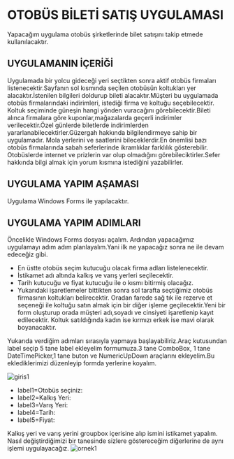 # OTOBÜS BİLETİ SATIŞ UYGULAMASI
Yapacağım uygulama otobüs şirketlerinde bilet satışını takip etmede kullanılacaktır.
## UYGULAMANIN İÇERİĞİ
Uygulamada bir yolcu gideceği yeri seçtikten sonra aktif otobüs firmaları listenecektir.Sayfanın sol kısmında seçilen otobüsün koltukları yer alacaktır.İstenilen bilgileri doldurup bileti alacaktır.Müşteri bu uygulamada otobüs firmalarındaki indirimleri, istediği firma ve koltuğu seçebilecektir. Koltuk seçiminde güneşin hangi yönden vuracağını görebilecektir.Bileti alınca firmalara göre kuponlar,mağazalarda geçerli indirimler verilecektir.Özel günlerde biletlerde indirimlerden yararlanabilecektirler.Güzergah hakkında bilgilendirmeye sahip bir uygulamadır. Mola yerlerini ve saatlerini bileceklerdir.En önemlisi bazı otobüs firmalarında sabah seferlerinde ikramlıklar farklılık gösterebilir. Otobüslerde internet ve prizlerin var olup olmadığını görebileciktirler.Sefer hakkında bilgi almak için yorum kısmına istediğini yazabilirler.
## UYGULAMA YAPIM AŞAMASI
Uygulama Windows Forms ile yapılacaktır.
## UYGULAMA YAPIM ADIMLARI
Öncelikle Windows Forms dosyası açalım. Ardından yapacağımız uygulamayı adım adım planlayalım.Yani ilk ne yapacağız sonra ne ile devam edeceğiz gibi.
  * En üstte otobüs seçim kutucuğu olacak firma adları listelenecektir.
  * İstikamet adı altında kalkış ve varış yerleri seçilecektir.
  * Tarih kutucuğu ve fiyat kutucuğu ile o kısmı bitirmiş olacağız.
  * Yukarıdaki işaretlemeler bittikten sonra sol tarafta seçtiğimiz otobüs firmasının koltukları belirecektir. Oradan farede sağ tık ile rezerve et seçeneği ile koltuğu satın almak için bir diğer işleme geçilecektir.Yeni bir form oluşturup orada müşteri adı,soyadı ve cinsiyeti işaretlenip kayıt edilecektir. Koltuk satıldığında kadın ise kırmızı erkek ise mavi olarak boyanacaktır.

Yukarıda verdiğim adımları sırasıyla yapmaya başlayabiliriz.Araç kutusundan label seçip 5 tane label ekleyelim formumuza.3 tane ComboBox, 1 tane DateTimePicker,1 tane buton ve NumericUpDown araçlarını ekleyelim.Bu eklediklerimizi düzenleyip formda yerlerine koyalım.
  
![giris1](https://github.com/dilankln/biletsatis.io/assets/102542430/c6ffa302-9f5b-4ff5-bc84-4ebe3c658d47)

+ label1=Otobüs seçiniz:
+ label2=Kalkış Yeri:
+ label3=Varış Yeri:
+ label4=Tarih:
+ label5=Fiyat:

Kalkış yeri ve varış yerini groupbox içerisine alıp ismini istikamet yapalım.
Nasıl değiştirdiğimizi bir tanesinde sizlere göstereceğim diğerlerine de aynı işlemi uygulayacağız.
![ornek1](https://github.com/dilankln/biletsatis.io/assets/102542430/df1714c0-ffb5-4d1e-bc7a-86b05ccefb0e)

